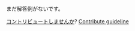 
まだ解答例がないです。

[コントリビュートしませんか](https://github.com/BFEdev/BFE.dev-solutions/blob/main/problem/compress-a-string_ja.md)?  [Contribute guideline](https://github.com/BFEdev/BFE.dev-solutions#how-to-contribute)
